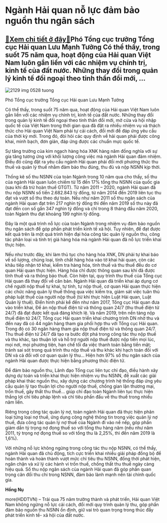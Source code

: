 Ngành Hải quan nỗ lực đảm bảo nguồn thu ngân sách
=================================================

[:gift:Xem chi tiết ở đây:gift:](https://hddtvn.com/nganh-hai-quan-no-luc-dam-bao-nguon-thu-ngan-sach/)Phó Tổng cục trưởng Tổng cục Hải quan Lưu Mạnh Tưởng Có thể thấy, trong suốt 75 năm qua, hoạt động của Hải quan Việt Nam luôn gắn liền với các nhiệm vụ chính trị, kinh tế của đất nước. Những thay đổi trong quản lý kinh tế đối ngoại theo tinh thần đổi mới, …
-----------------------------------------------------------------------------------------------------------------------------------------------------------------------------------------------------------------------------------------------------------------





![2129 img 0528 tuong](https://haiquanonline.com.vn/stores/news_dataimages/hoannm/082020/27/14/in_article/2129_IMG_0528_tuong.jpg?rt=20200907102423 "Phó Tổng cục trưởng Tổng cục Hải quan Lưu Mạnh Tưởng")


Phó Tổng cục trưởng Tổng cục Hải quan Lưu Mạnh Tưởng



Có thể thấy, trong suốt 75 năm qua, hoạt động của Hải quan Việt Nam luôn gắn liền với các nhiệm vụ chính trị, kinh tế của đất nước. Những thay đổi trong quản lý kinh tế đối ngoại theo tinh thần đổi mới, mở cửa và hội nhập quốc tế của Việt Nam trong thời gian qua đã đặt ra nhiều nhiệm vụ và thách thức cho Hải quan Việt Nam phải tự cải cách, đổi mới để đáp ứng yêu cầu của thời kỳ mới. Trong đó, đòi hỏi các quy định về hải quan phải được công khai, minh bạch, đơn giản, đáp ứng được các chuẩn mực quốc tế.


Sự tăng trưởng của kim ngạch hàng hóa XNK hàng năm đồng nghĩa với sự gia tăng tương ứng với khối lượng công việc mà ngành Hải quan đảm nhiệm. Điều đó cũng đặt ra yêu cầu ngành Hải quan phải đổi mới phương thức thu thuế và quản lý thuế nhằm đảm bảo thu đúng, thu đủ và nộp NSNN kịp thời.


Thống kê số thu NSNN của toàn Ngành trong 10 năm qua cho thấy, số thu của ngành Hải quan luôn chiếm từ 15 đến 17% tổng thu NSNN của quốc gia (sau khi đã trừ hoàn thuế GTGT). Từ năm 2011 – 2020, ngành Hải quan đã thu nộp NSNN số tiền 2.682.843 tỷ đồng, từ năm 2014 đến 2019 liên tục thu đạt và vượt số thu theo dự toán. Nếu như năm 2011 số thu ngân sách của ngành Hải quan đạt trên 217 nghìn tỷ đồng thì đến năm 2019 số thu này đã đạt đến con số gần 347 nghìn tỷ đồng và chỉ trong 8 tháng đầu năm 2020, toàn Ngành thu đạt khoảng 199 nghìn tỷ đồng.


Đây là một quá trình nỗ lực của toàn Ngành trong nhiệm vụ đảm bảo nguồn thu ngân sách để góp phần phát triển kinh tế xã hội. Tuy nhiên, để đạt được kết quả trên là một quá trình hiện đại hóa công tác quản lý nguồn thu, công tác phân loại và tính trị giá hàng hóa mà ngành Hải quan đã nỗ lực triển khai thực hiện.


Nếu như trước đây, khi làm thủ tục cho hàng hóa XNK, DN phải tự khai báo về số lượng, chủng loại, tính chất hàng hóa vào tờ khai hải quan, còn các khâu tiếp nhận tờ khai, kiểm tra hàng hóa, tính thuế và thu thuế đều do cơ quan Hải quan thực hiện. Hàng hóa chỉ được thông quan sau khi đã được tính thuế và ra thông báo thuế. Còn hiện tại, quy trình thu thuế của Tổng cục Hải quan đã thay đổi về căn bản. Ngành Hải quan đã triển khai áp dụng cơ chế người nộp thuế tự khai, tự tính, tự nộp thuế, cơ quan Hải quan thực hiện các chức năng quản lý thuế thông qua việc kiểm tra, giám sát việc tuân thủ pháp luật thuế của người nộp thuế (từ khi thực hiện Luật Hải quan, Luật Quản lý thuế). Điển hình phải kể đến như năm 2017, Tổng cục Hải quan đưa vào triển khai, Đề án nộp thuế điện tử và thông quan 24/7 (thu thuế điện tử 24/7) đã đạt được kết quả đáng khích lệ. Và năm 2019, trên nền tảng nộp thuế điện tử 24/7, Tổng cục Hải quan triển khai chương trình DN nhờ thu và đến nay đã có 44 ngân hàng tham gia phối hợp thu với Tổng cục Hải quan. Trong đó có 30 ngân hàng tham gia nộp thuế điện tử và thông quan 24/7. Thu thuế điện tử 24/7 đã tạo ra bước đột phá trong công tác thu nộp thuế và thu khác, tạo thuận lợi và hỗ trợ người nộp thuế được nộp tiền mọi lúc, mọi nơi, mọi phương tiện, hạn chế tối đa việc thanh toán bằng tiền mặt; tránh sai sót trong quá trình thu nộp thuế và thu khác khi hạch toán đối với DN và cả đối với cơ quan quản lý thu… Hiện hơn 97% số thu ngân sách của ngành Hải quan được thực hiện bằng phương thức điện tử.


Để đảm bảo nguồn thu, Lãnh đạo Tổng cục liên tục chỉ đạo, điều hành xây dựng dự toán và triển khai thực hiện nhiệm vụ thu NSNN, đề xuất các giải pháp khai thác nguồn thu, xây dựng các chương trình hệ thống đáp ứng yêu cầu quản lý tạo thuận lợi cho người nộp thuế, chống gian lận thương mại, trốn thuế, gây thất thu thuế… giúp chỉ đạo toàn Ngành liên tục thực hiện thắng lợi chỉ tiêu pháp lệnh và chỉ tiêu phấn đấu về thu thuế trong nhiều năm liền.


Riêng trong công tác quản lý nợ, toàn ngành Hải quan đã thực hiện phân loại từng loại nợ thuế, ứng dụng công nghệ thông tin trong việc quản lý nợ thuế, đưa công tác quản lý nợ thuế của Ngành đi vào nề nếp, góp phần giảm dần tỷ trọng nợ đọng thuế so với tổng thu hàng năm (nếu như năm 2011, tỷ trọng nợ đọng thuế so với tổng thu là 2,25%, thì đến năm 2019 là 1,6%).


Với những nỗ lực không ngừng trong công tác thu nộp NSNN, có thể thấy, ngành Hải quan đã chủ động, tích cực triển khai nhiều giải pháp đồng bộ để hoàn thành và hoàn thành vượt mức chỉ tiêu thu NSNN, đồng thời phát hiện, ngăn chặn và xử lý các hành vi trốn thuế, chống thất thu thuế ngày càng hiệu quả. Số thu nộp ngân sách của ngành Hải quan đã góp phần quan trọng cân đối thu chi trong NSNN, đảm bảo lành mạnh nền tài chính quốc gia.




**Hồng Nụ**



more(HDDTVN) – Trải qua 75 năm trưởng thành và phát triển, Hải quan Việt Nam không ngừng nỗ lực cải cách, đổi mới quy trình quản lý thu, góp phần đảm bảo nguồn thu NSNN ổn định, giữ vai trò quan trọng trong thúc đẩy phát triển kinh tế- xã hội của đất nước.

